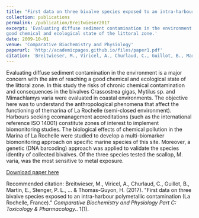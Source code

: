 ```yaml
---
title: "First data on three bivalve species exposed to an intra-harbour polymetallic contamination (La Rochelle, France)"
collection: publications
permalink: /publication/Breitwieser2017
excerpt: 'Evaluating diffuse sediment contamination in the environment is a major concern with the aim of reaching a
good chemical and ecological state of the littoral zone.'
date: 2009-10-01
venue: 'Comparative Biochemistry and Physiology'
paperurl: 'http://academicpages.github.io/files/paper1.pdf'
citation: 'Breitwieser, M., Viricel, A., Churlaud, C., Guillot, B., Martin, E., Stenger, P. L., ... & Thomas-Guyon, H. (2017). &quot;First data on three bivalve species exposed to an intra-harbour polymetallic contamination (La Rochelle, France).&quot; <i> Comparative Biochemistry and Physiology Part C: Toxicology & Pharmacology.</i>.'
---
```

Evaluating diffuse sediment contamination in the environment is a major concern with the aim of reaching a
good chemical and ecological state of the littoral zone. In this study the risks of chronic chemical contamination
and consequences in the bivalves Crassostrea gigas, Mytilus sp. and Mimachlamys varia were evaluated in coastal
environments. The objective here was to understand the anthropological phenomena that affect the functioning
of themarina of La Rochelle (semi-closed environment). Harbours seeking ecomanagement accreditations (such
as the international reference ISO 14001) constitute zones of interest to implement biomonitoring studies. The
biological effects of chemical pollution in the Marina of La Rochelle were studied to develop a multi-biomarker
biomonitoring approach on specific marine species of this site. Moreover, a genetic (DNA barcoding) approach
was applied to validate the species identity of collected bivalves. Of the three species tested the scallop, M.
varia, was the most sensitive to metal exposure.

[Download paper here](http://ac.els-cdn.com/S1532045617300467/1-s2.0-S1532045617300467-main.pdf?_tid=95d450da-2944-11e7-8f90-00000aacb362&acdnat=1493076200_7fb6e69e9b1793f17049dc23dae9817d)

Recommended citation: Breitwieser, M., Viricel, A., Churlaud, C., Guillot, B., Martin, E., Stenger, P. L., ... & Thomas-Guyon, H. (2017). &quot;First data on three bivalve species exposed to an intra-harbour polymetallic contamination (La Rochelle, France).&quot; <i> Comparative Biochemistry and Physiology Part C: Toxicology & Pharmacology.</i>. 1(1).